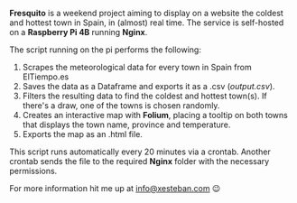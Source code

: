 **Fresquito** is a weekend project aiming to display on a website the coldest and hottest town in Spain, in (almost) real time.
The service is self-hosted on a **Raspberry Pi 4B** running **Nginx**.

The script running on the pi performs the following:
   1. Scrapes the meteorological data for every town in Spain from ElTiempo.es
   2. Saves the data as a Dataframe and exports it as a .csv (*output.csv*).
   3. Filters the resulting data to find the coldest and hottest town(s). If there's a draw, one of the towns is chosen randomly.
   4. Creates an interactive map with **Folium**, placing a tooltip on both towns that displays the town name, province and temperature. 
   5. Exports the map as an .html file.

This script runs automatically every 20 minutes via a crontab. Another crontab sends the file to the required **Nginx** folder with the necessary permissions.

For more information hit me up at info@xesteban.com 😉
